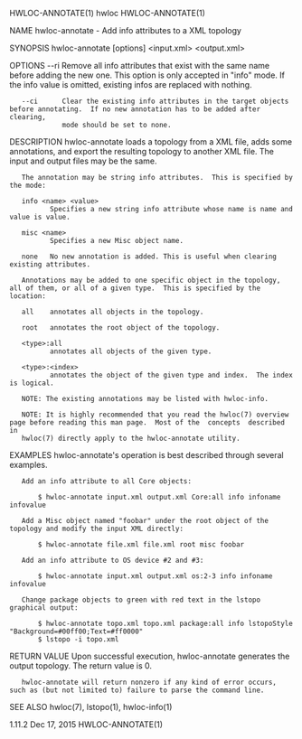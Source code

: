 HWLOC-ANNOTATE(1)                                                      hwloc                                                     HWLOC-ANNOTATE(1)

NAME
       hwloc-annotate - Add info attributes to a XML topology

SYNOPSIS
       hwloc-annotate [options] <input.xml> <output.xml> <location> <mode> <annotation>

OPTIONS
       --ri      Remove all info attributes that exist with the same name before adding the new one.  This option is only accepted in "info" mode.
                 If the info value is omitted, existing infos are replaced with nothing.

       --ci      Clear the existing info attributes in the target objects before annotating.  If no new annotation has to be added after clearing,
                 mode should be set to none.

DESCRIPTION
       hwloc-annotate  loads  a topology from a XML file, adds some annotations, and export the resulting topology to another XML file.  The input
       and output files may be the same.

       The annotation may be string info attributes.  This is specified by the mode:

       info <name> <value>
              Specifies a new string info attribute whose name is name and value is value.

       misc <name>
              Specifies a new Misc object name.

       none   No new annotation is added. This is useful when clearing existing attributes.

       Annotations may be added to one specific object in the topology, all of them, or all of a given type.  This is specified by the location:

       all    annotates all objects in the topology.

       root   annotates the root object of the topology.

       <type>:all
              annotates all objects of the given type.

       <type>:<index>
              annotates the object of the given type and index.  The index is logical.

       NOTE: The existing annotations may be listed with hwloc-info.

       NOTE: It is highly recommended that you read the hwloc(7) overview page before reading this man page.  Most of the  concepts  described  in
       hwloc(7) directly apply to the hwloc-annotate utility.

EXAMPLES
       hwloc-annotate's operation is best described through several examples.

       Add an info attribute to all Core objects:

           $ hwloc-annotate input.xml output.xml Core:all info infoname infovalue

       Add a Misc object named "foobar" under the root object of the topology and modify the input XML directly:

           $ hwloc-annotate file.xml file.xml root misc foobar

       Add an info attribute to OS device #2 and #3:

           $ hwloc-annotate input.xml output.xml os:2-3 info infoname infovalue

       Change package objects to green with red text in the lstopo graphical output:

           $ hwloc-annotate topo.xml topo.xml package:all info lstopoStyle "Background=#00ff00;Text=#ff0000"
           $ lstopo -i topo.xml

RETURN VALUE
       Upon successful execution, hwloc-annotate generates the output topology.  The return value is 0.

       hwloc-annotate will return nonzero if any kind of error occurs, such as (but not limited to) failure to parse the command line.

SEE ALSO
       hwloc(7), lstopo(1), hwloc-info(1)

1.11.2                                                             Dec 17, 2015                                                  HWLOC-ANNOTATE(1)
